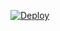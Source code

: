 [![Deploy](https://www.herokucdn.com/deploy/button.png)](https://dashboard.heroku.com/new?template=https://github.com/okuwy36/iwksj59.git)
